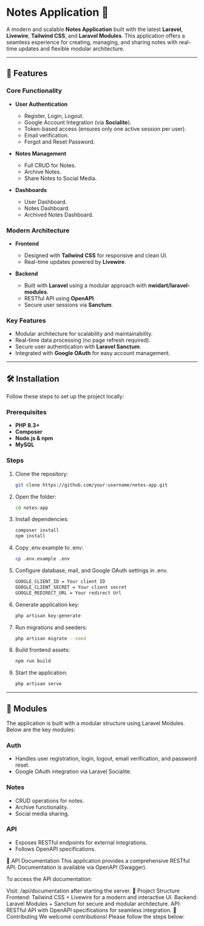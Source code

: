 # Notes Application 📓

A modern and scalable **Notes Application** built with the latest **Laravel**, **Livewire**, **Tailwind CSS**, and **Laravel Modules**. This application offers a seamless experience for creating, managing, and sharing notes with real-time updates and flexible modular architecture.

---

## 🚀 Features

### **Core Functionality**
- **User Authentication**
  - Register, Login, Logout.
  - Google Account Integration (via **Socialite**).
  - Token-based access (ensures only one active session per user).
  - Email verification.
  - Forgot and Reset Password.

- **Notes Management**
  - Full CRUD for Notes.
  - Archive Notes.
  - Share Notes to Social Media.

- **Dashboards**
  - User Dashboard.
  - Notes Dashboard.
  - Archived Notes Dashboard.

### **Modern Architecture**
- **Frontend**
  - Designed with **Tailwind CSS** for responsive and clean UI.
  - Real-time updates powered by **Livewire**.
  
- **Backend**
  - Built with **Laravel** using a modular approach with **nwidart/laravel-modules**.
  - RESTful API using **OpenAPI**.
  - Secure user sessions via **Sanctum**.

### **Key Features**
- Modular architecture for scalability and maintainability.
- Real-time data processing (no page refresh required).
- Secure user authentication with **Laravel Sanctum**.
- Integrated with **Google OAuth** for easy account management.

---

## 🛠️ Installation

Follow these steps to set up the project locally:

### Prerequisites
- **PHP 8.3+**
- **Composer**
- **Node.js & npm**
- **MySQL**

### Steps
1. Clone the repository:
   ```bash
   git clone https://github.com/your-username/notes-app.git

2. Open the folder:
   ```bash
   cd notes-app
   
3. Install dependencies:
   ```bash
   composer install
   npm install
   
4. Copy .env.example to .env:
   ```bash
   cp .env.example .env

5. Configure database, mail, and Google OAuth settings in .env.
   ```bash
   GOOGLE_CLIENT_ID = Your client ID
   GOOGLE_CLIENT_SECRET = Your client secret
   GOOGLE_REDIRECT_URL = Your redirect Url
   
7. Generate application key:
   ```bash
   php artisan key:generate

8. Run migrations and seeders:
   ```bash
   php artisan migrate --seed
   
9. Build frontend assets:
   ```bash
   npm run build

10. Start the application:
    ```bash
    php artisan serve

---

## 🌟 Modules
The application is built with a modular structure using Laravel Modules. Below are the key modules:


### **Auth**
- Handles user registration, login, logout, email verification, and password reset.
- Google OAuth integration via Laravel Socialite.

### **Notes**
- CRUD operations for notes.
- Archive functionality.
- Social media sharing.

### **API**
- Exposes RESTful endpoints for external integrations.
- Follows OpenAPI specifications.


📖 API Documentation
This application provides a comprehensive RESTful API. Documentation is available via OpenAPI (Swagger).

To access the API documentation:

Visit: /api/documentation after starting the server.
📂 Project Structure
Frontend: Tailwind CSS + Livewire for a modern and interactive UI.
Backend: Laravel Modules + Sanctum for secure and modular architecture.
API: RESTful API with OpenAPI specifications for seamless integration.
🤝 Contributing
We welcome contributions! Please follow the steps below:
